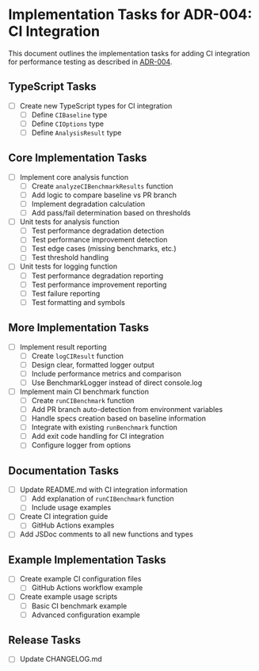 # Implementation Tasks for ADR-004: CI Integration

This document outlines the implementation tasks for adding CI integration for performance testing as described in [ADR-004](./adr-004-ci-integration.en.md).


## TypeScript Tasks

- [ ] Create new TypeScript types for CI integration
  - [ ] Define `CIBaseline` type
  - [ ] Define `CIOptions` type
  - [ ] Define `AnalysisResult` type

## Core Implementation Tasks

- [ ] Implement core analysis function
  - [ ] Create `analyzeCIBenchmarkResults` function
  - [ ] Add logic to compare baseline vs PR branch
  - [ ] Implement degradation calculation
  - [ ] Add pass/fail determination based on thresholds

- [ ] Unit tests for analysis function
  - [ ] Test performance degradation detection
  - [ ] Test performance improvement detection
  - [ ] Test edge cases (missing benchmarks, etc.)
  - [ ] Test threshold handling

- [ ] Unit tests for logging function
  - [ ] Test performance degradation reporting
  - [ ] Test performance improvement reporting
  - [ ] Test failure reporting
  - [ ] Test formatting and symbols

## More Implementation Tasks

- [ ] Implement result reporting
  - [ ] Create `logCIResult` function
  - [ ] Design clear, formatted logger output
  - [ ] Include performance metrics and comparison
  - [ ] Use BenchmarkLogger instead of direct console.log

- [ ] Implement main CI benchmark function
  - [ ] Create `runCIBenchmark` function
  - [ ] Add PR branch auto-detection from environment variables
  - [ ] Handle specs creation based on baseline information
  - [ ] Integrate with existing `runBenchmark` function
  - [ ] Add exit code handling for CI integration
  - [ ] Configure logger from options

## Documentation Tasks

- [ ] Update README.md with CI integration information
  - [ ] Add explanation of `runCIBenchmark` function
  - [ ] Include usage examples

- [ ] Create CI integration guide
  - [ ] GitHub Actions examples

- [ ] Add JSDoc comments to all new functions and types

## Example Implementation Tasks

- [ ] Create example CI configuration files
  - [ ] GitHub Actions workflow example

- [ ] Create example usage scripts
  - [ ] Basic CI benchmark example
  - [ ] Advanced configuration example

## Release Tasks

- [ ] Update CHANGELOG.md
